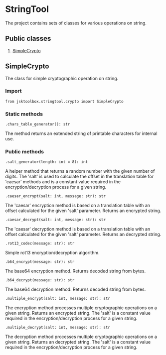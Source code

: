 # StringTool

The project contains sets of classes for various operations on string.

## Public classes

1. [SimpleCrypto](https://github.com/Szumak75/JskToolBox/blob/1.1.2/docs/StringTool.md#simplecrypto)

## SimpleCrypto

The class for simple cryptographic operation on string.

### Import

```
from jsktoolbox.stringtool.crypto import SimpleCrypto
```

### Static methods

```
.chars_table_generator(): str
```

The method returns an extended string of printable characters for internal use.

### Public methods

```
.salt_generator(length: int = 8): int
```

A helper method that returns a random number with the given number of digits.
The 'salt' is used to calculate the offset in the translation table for 'caesar' methods and is a constant value required in the encryption/decryption process for a given string.

```
.caesar_encrypt(salt: int, message: str): str
```

The 'caesar' encryption method is based on a translation table with an offset calculated for the given 'salt' parameter. Returns an encrypted string.

```
.caesar_decrypt(salt: int, message: str): str
```

The 'caesar' decryption method is based on a translation table with an offset calculated for the given 'salt' parameter. Returns an decrypted string.

```
.rot13_codec(message: str): str
```

Simple rot13 encryption/decryption algorithm.

```
.b64_encrypt(message: str): str
```

The base64 encryption method. Returns decoded string from bytes.

```
.b64_decrypt(message: str): str
```

The base64 decryption method. Returns decoded string from bytes.

```
.multiple_encrypt(salt: int, message: str): str
```

The encryption method processes multiple cryptographic operations on a given string. Returns an encrypted string.
The 'salt' is a constant value required in the encryption/decryption process for a given string.

```
.multiple_decrypt(salt: int, message: str): str
```

The decryption method processes multiple cryptographic operations on a given string. Returns an decrypted string.
The 'salt' is a constant value required in the encryption/decryption process for a given string.
